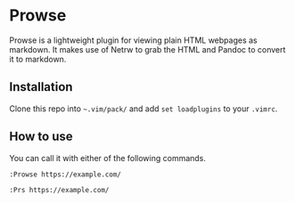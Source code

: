 # Prowse

Prowse is a lightweight plugin for viewing plain HTML webpages as
markdown. It makes use of Netrw to grab the HTML and Pandoc to convert
it to markdown.

## Installation

Clone this repo into `~.vim/pack/` and add `set loadplugins` to your
`.vimrc`.

## How to use

You can call it with either of the following commands.

```vim
:Prowse https://example.com/
```

```vim
:Prs https://example.com/
```
